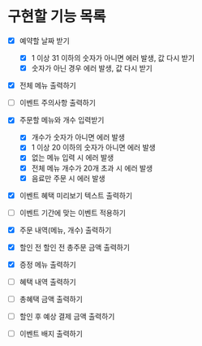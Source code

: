 # 구현할 기능 목록

- [x] 예약할 날짜 받기

  - [x] 1 이상 31 이하의 숫자가 아니면 에러 발생, 값 다시 받기
  - [x] 숫자가 아닌 경우 에러 발생, 값 다시 받기

- [x] 전체 메뉴 출력하기
- [ ] 이벤트 주의사항 출력하기

- [x] 주문할 메뉴와 개수 입력받기

  - [x] 개수가 숫자가 아니면 에러 발생
  - [x] 1 이상 20 이하의 숫자가 아니면 에러 발생
  - [x] 없는 메뉴 입력 시 에러 발생
  - [x] 전체 메뉴 개수가 20개 초과 시 에러 발생
  - [x] 음료만 주문 시 에러 발생

- [x] 이벤트 혜택 미리보기 텍스트 출력하기
- [ ] 이벤트 기간에 맞는 이벤트 적용하기
- [x] 주문 내역(메뉴, 개수) 출력하기
- [x] 할인 전 할인 전 총주문 금액 출력하기
- [x] 증정 메뉴 출력하기
- [ ] 혜택 내역 출력하기
- [ ] 총혜택 금액 출력하기
- [ ] 할인 후 예상 결제 금액 출력하기
- [ ] 이벤트 배지 출력하기
